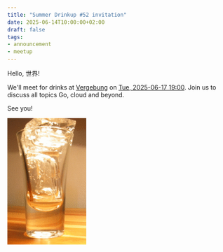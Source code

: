 ```yaml
---
title: "Summer Drinkup #52 invitation"
date: 2025-06-14T10:00:00+02:00
draft: false
tags:
- announcement
- meetup
---
```


Hello, 世界!

We'll meet for drinks at [Vergebung](https://g.co/kgs/dDumFh3) on [Tue,
2025-06-17 19:00](https://www.meetup.com/leipzig-golang/events/308500693/).
Join us to discuss all topics Go, cloud and beyond.

See you!

![](/images/ZIEAMTX54GUZ7U3DDOX4Y6HJLIA52CMQ.gif)

